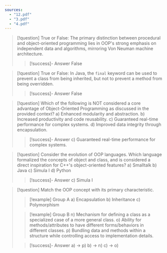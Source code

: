 ```yaml
---
sources:
  - "12.pdf"
  - "3.pdf"
  - "4.pdf"
---
```

> [!question] True or False: The primary distinction between procedural and object-oriented programming lies in OOP's strong emphasis on independent data and algorithms, mirroring Von Neuman machine architecture.
>> [!success]- Answer
>> False

> [!question] True or False: In Java, the `final` keyword can be used to prevent a class from being inherited, but not to prevent a method from being overridden.
>> [!success]- Answer
>> False

> [!question] Which of the following is NOT considered a core advantage of Object-Oriented Programming as discussed in the provided context?
> a) Enhanced modularity and abstraction.
> b) Increased productivity and code reusability.
> c) Guaranteed real-time performance for complex systems.
> d) Improved data integrity through encapsulation.
>> [!success]- Answer
>> c) Guaranteed real-time performance for complex systems.

> [!question] Consider the evolution of OOP languages. Which language formalized the concepts of object and class, and is considered a direct inspiration for C++'s object-oriented features?
> a) Smalltalk
> b) Java
> c) Simula I
> d) Python
>> [!success]- Answer
>> c) Simula I

> [!question] Match the OOP concept with its primary characteristic.
>> [!example] Group A
>> a) Encapsulation
>> b) Inheritance
>> c) Polymorphism
>
>> [!example] Group B
>> n) Mechanism for defining a class as a specialized case of a more general class.
>> o) Ability for methods/attributes to have different forms/behaviors in different classes.
>> p) Bundling data and methods within a structure while controlling access to implementation details.
>
>> [!success]- Answer
>> a) -> p)
>> b) -> n)
>> c) -> o)
